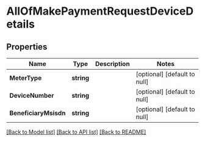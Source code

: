 # AllOfMakePaymentRequestDeviceDetails

## Properties
Name | Type | Description | Notes
------------ | ------------- | ------------- | -------------
**MeterType** | **string** |  | [optional] [default to null]
**DeviceNumber** | **string** |  | [optional] [default to null]
**BeneficiaryMsisdn** | **string** |  | [optional] [default to null]

[[Back to Model list]](../README.md#documentation-for-models) [[Back to API list]](../README.md#documentation-for-api-endpoints) [[Back to README]](../README.md)

